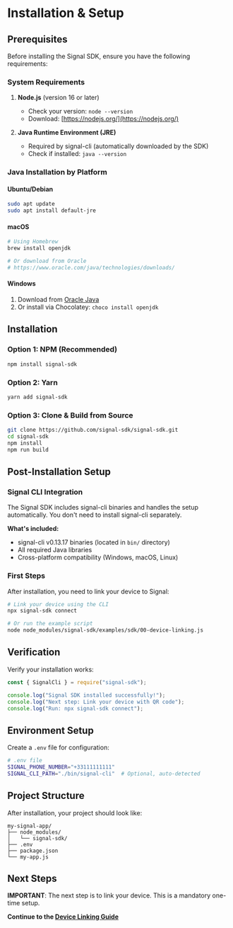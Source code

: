 # Installation & Setup

## Prerequisites

Before installing the Signal SDK, ensure you have the following requirements:

### System Requirements

1. **Node.js** (version 16 or later)

   - Check your version: `node --version`
   - Download: [https://nodejs.org/](https://nodejs.org/)

2. **Java Runtime Environment (JRE)**
   - Required by signal-cli (automatically downloaded by the SDK)
   - Check if installed: `java --version`

### Java Installation by Platform

#### Ubuntu/Debian

```bash
sudo apt update
sudo apt install default-jre
```

#### macOS

```bash
# Using Homebrew
brew install openjdk

# Or download from Oracle
# https://www.oracle.com/java/technologies/downloads/
```

#### Windows

1. Download from [Oracle Java](https://www.oracle.com/java/technologies/downloads/)
2. Or install via Chocolatey: `choco install openjdk`

## Installation

### Option 1: NPM (Recommended)

```bash
npm install signal-sdk
```

### Option 2: Yarn

```bash
yarn add signal-sdk
```

### Option 3: Clone & Build from Source

```bash
git clone https://github.com/signal-sdk/signal-sdk.git
cd signal-sdk
npm install
npm run build
```

## Post-Installation Setup

### Signal CLI Integration

The Signal SDK includes signal-cli binaries and handles the setup automatically. You don't need to install signal-cli separately.

**What's included:**

- signal-cli v0.13.17 binaries (located in `bin/` directory)
- All required Java libraries
- Cross-platform compatibility (Windows, macOS, Linux)

### First Steps

After installation, you need to link your device to Signal:

```bash
# Link your device using the CLI
npx signal-sdk connect

# Or run the example script
node node_modules/signal-sdk/examples/sdk/00-device-linking.js
```

## Verification

Verify your installation works:

```javascript
const { SignalCli } = require("signal-sdk");

console.log("Signal SDK installed successfully!");
console.log("Next step: Link your device with QR code");
console.log("Run: npx signal-sdk connect");
```

## Environment Setup

Create a `.env` file for configuration:

```bash
# .env file
SIGNAL_PHONE_NUMBER="+33111111111"
SIGNAL_CLI_PATH="./bin/signal-cli"  # Optional, auto-detected
```

## Project Structure

After installation, your project should look like:

```
my-signal-app/
├── node_modules/
│   └── signal-sdk/
├── .env
├── package.json
└── my-app.js
```

## Next Steps

**IMPORTANT**: The next step is to link your device. This is a mandatory one-time setup.

**Continue to the [Device Linking Guide](./device-linking.md)**
